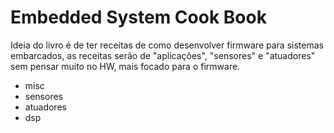 # Embedded System Cook Book

Ideia do livro é de ter receitas de como desenvolver firmware para sistemas embarcados,
as receitas serão de "aplicações", "sensores" e "atuadores" sem pensar muito no HW, mais 
focado para o firmware.

- misc 
- sensores
- atuadores
- dsp

